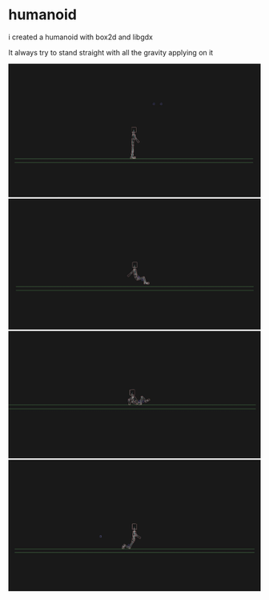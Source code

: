 # humanoid

i created a humanoid with box2d and libgdx 


It always try to stand straight with all the gravity applying on it 

![](images/1.JPG)
![](images/2.JPG)
![](images/3.JPG)
![](images/4.JPG)
